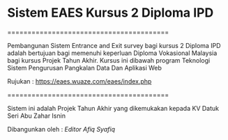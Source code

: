 # Sistem EAES Kursus 2 Diploma IPD

========================================

Pembangunan Sistem Entrance and Exit survey bagi kursus 2 Diploma IPD adalah bertujuan bagi memenuhi keperluan Diploma Vokasional Malaysia bagi kursus Projek Tahun Akhir. Kursus ini dibawah program Teknologi Sistem Pengurusan Pangkalan Data Dan Aplikasi Web

Rujukan :
https://eaes.wuaze.com/eaes/index.php

========================================

Sistem ini adalah Projek Tahun Akhir yang dikemukakan kepada KV Datuk Seri Abu Zahar Isnin <br>

Dibangunkan oleh :
*Editor Afiq Syafiq*
